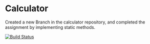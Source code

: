# Calculator

Created a new Branch in the calculator repository, and completed the assignment by implementing static methods.

[![Build Status](https://app.travis-ci.com/hrd9/calc2_zeroexception.svg?branch=calculator_part4)](https://app.travis-ci.com/hrd9/calc2_zeroexception)

